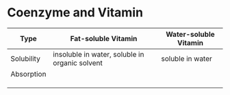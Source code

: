 # Coenzyme and Vitamin





| Type       | Fat-soluble Vitamin                            | Water-soluble Vitamin |
| ---------- | ---------------------------------------------- | --------------------- |
| Solubility | insoluble in water, soluble in organic solvent | soluble in water      |
| Absorption |                                                |                       |
|            |                                                |                       |
|            |                                                |                       |
|            |                                                |                       |

